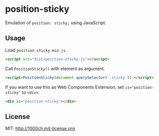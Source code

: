 # position-sticky

Emulation of `position: sticky;` using JavaScript.

## Usage

Load `position-sticky.min.js`.

```html
<script src="dist/position-sticky.js"></script>
```

Call `PositionSticky()` with element as argument.

```html
<script>PositionSticky(document.querySelector('.sticky'));</script>
```

If you want to use this as Web Components Extension, set `is="position-sticky"` to `<div>`.

```html
<div is="position-sticky"></div>
```

## License

MIT: http://1000ch.mit-license.org